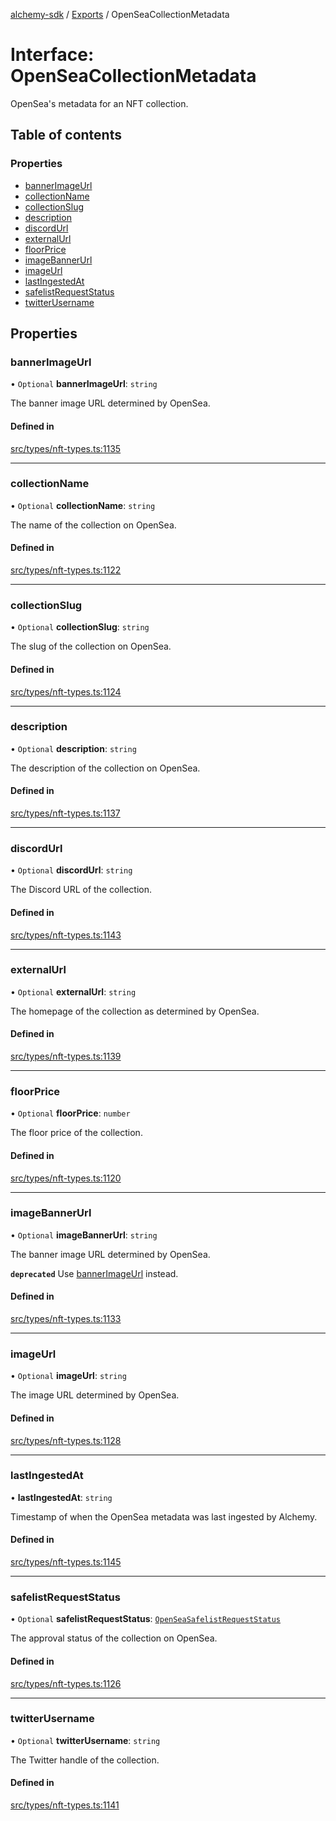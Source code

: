 [alchemy-sdk](../README.md) / [Exports](../modules.md) / OpenSeaCollectionMetadata

# Interface: OpenSeaCollectionMetadata

OpenSea's metadata for an NFT collection.

## Table of contents

### Properties

- [bannerImageUrl](OpenSeaCollectionMetadata.md#bannerimageurl)
- [collectionName](OpenSeaCollectionMetadata.md#collectionname)
- [collectionSlug](OpenSeaCollectionMetadata.md#collectionslug)
- [description](OpenSeaCollectionMetadata.md#description)
- [discordUrl](OpenSeaCollectionMetadata.md#discordurl)
- [externalUrl](OpenSeaCollectionMetadata.md#externalurl)
- [floorPrice](OpenSeaCollectionMetadata.md#floorprice)
- [imageBannerUrl](OpenSeaCollectionMetadata.md#imagebannerurl)
- [imageUrl](OpenSeaCollectionMetadata.md#imageurl)
- [lastIngestedAt](OpenSeaCollectionMetadata.md#lastingestedat)
- [safelistRequestStatus](OpenSeaCollectionMetadata.md#safelistrequeststatus)
- [twitterUsername](OpenSeaCollectionMetadata.md#twitterusername)

## Properties

### bannerImageUrl

• `Optional` **bannerImageUrl**: `string`

The banner image URL determined by OpenSea.

#### Defined in

[src/types/nft-types.ts:1135](https://github.com/alchemyplatform/alchemy-sdk-js/blob/4e3af22/src/types/nft-types.ts#L1135)

___

### collectionName

• `Optional` **collectionName**: `string`

The name of the collection on OpenSea.

#### Defined in

[src/types/nft-types.ts:1122](https://github.com/alchemyplatform/alchemy-sdk-js/blob/4e3af22/src/types/nft-types.ts#L1122)

___

### collectionSlug

• `Optional` **collectionSlug**: `string`

The slug of the collection on OpenSea.

#### Defined in

[src/types/nft-types.ts:1124](https://github.com/alchemyplatform/alchemy-sdk-js/blob/4e3af22/src/types/nft-types.ts#L1124)

___

### description

• `Optional` **description**: `string`

The description of the collection on OpenSea.

#### Defined in

[src/types/nft-types.ts:1137](https://github.com/alchemyplatform/alchemy-sdk-js/blob/4e3af22/src/types/nft-types.ts#L1137)

___

### discordUrl

• `Optional` **discordUrl**: `string`

The Discord URL of the collection.

#### Defined in

[src/types/nft-types.ts:1143](https://github.com/alchemyplatform/alchemy-sdk-js/blob/4e3af22/src/types/nft-types.ts#L1143)

___

### externalUrl

• `Optional` **externalUrl**: `string`

The homepage of the collection as determined by OpenSea.

#### Defined in

[src/types/nft-types.ts:1139](https://github.com/alchemyplatform/alchemy-sdk-js/blob/4e3af22/src/types/nft-types.ts#L1139)

___

### floorPrice

• `Optional` **floorPrice**: `number`

The floor price of the collection.

#### Defined in

[src/types/nft-types.ts:1120](https://github.com/alchemyplatform/alchemy-sdk-js/blob/4e3af22/src/types/nft-types.ts#L1120)

___

### imageBannerUrl

• `Optional` **imageBannerUrl**: `string`

The banner image URL determined by OpenSea.

**`deprecated`** Use [bannerImageUrl](OpenSeaCollectionMetadata.md#bannerimageurl) instead.

#### Defined in

[src/types/nft-types.ts:1133](https://github.com/alchemyplatform/alchemy-sdk-js/blob/4e3af22/src/types/nft-types.ts#L1133)

___

### imageUrl

• `Optional` **imageUrl**: `string`

The image URL determined by OpenSea.

#### Defined in

[src/types/nft-types.ts:1128](https://github.com/alchemyplatform/alchemy-sdk-js/blob/4e3af22/src/types/nft-types.ts#L1128)

___

### lastIngestedAt

• **lastIngestedAt**: `string`

Timestamp of when the OpenSea metadata was last ingested by Alchemy.

#### Defined in

[src/types/nft-types.ts:1145](https://github.com/alchemyplatform/alchemy-sdk-js/blob/4e3af22/src/types/nft-types.ts#L1145)

___

### safelistRequestStatus

• `Optional` **safelistRequestStatus**: [`OpenSeaSafelistRequestStatus`](../enums/OpenSeaSafelistRequestStatus.md)

The approval status of the collection on OpenSea.

#### Defined in

[src/types/nft-types.ts:1126](https://github.com/alchemyplatform/alchemy-sdk-js/blob/4e3af22/src/types/nft-types.ts#L1126)

___

### twitterUsername

• `Optional` **twitterUsername**: `string`

The Twitter handle of the collection.

#### Defined in

[src/types/nft-types.ts:1141](https://github.com/alchemyplatform/alchemy-sdk-js/blob/4e3af22/src/types/nft-types.ts#L1141)
